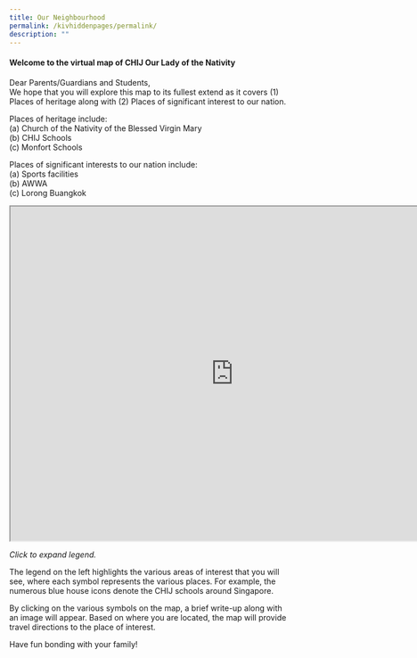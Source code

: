 ```yaml
---
title: Our Neighbourhood
permalink: /kivhiddenpages/permalink/
description: ""
---
```

<h4><strong>Welcome to the virtual map of CHIJ Our Lady of the Nativity</strong></h4>
<p>Dear Parents/Guardians and Students,<br />We hope that you will explore this map to its fullest extend as it covers (1) Places of heritage along with (2) Places of significant interest to our nation.</p>
<p>Places of heritage include:<br />(a) Church of the Nativity of the Blessed Virgin Mary<br />(b) CHIJ Schools<br />(c) Monfort Schools</p>
<p>Places of significant interests to our nation include:<br />(a) Sports facilities<br />(b) AWWA<br />(c) Lorong Buangkok</p>
<p><iframe src="https://www.google.com/maps/d/embed?mid=12I-Sez3vv1An7J5rQ2t5V0LRgbkUHPRl" width="800" height="600" data-mce-fragment="1"></iframe></p>
<p><em>Click to expand legend.</em></p>
<p>The legend on the left&nbsp;highlights the various areas of interest that you will see, where each symbol represents the various places. For example, the numerous blue house icons denote the CHIJ schools around Singapore.</p>
<p>By clicking on the various symbols on the map, a brief write-up along with an image will appear. Based on where you are located, the map will provide travel directions to the place of interest.</p>
<p>Have fun bonding with your family!</p>